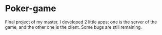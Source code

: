 # Poker-game

Final project of my master, I developed 2 little apps; one is the server of the game, and the other one is the client.
Some bugs are still remaining.
